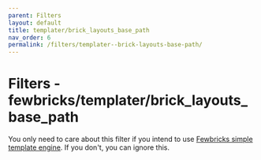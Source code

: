 ```yaml
---
parent: Filters
layout: default
title: templater/brick_layouts_base_path
nav_order: 6
permalink: /filters/templater--brick-layouts-base-path/
---
```


# Filters - fewbricks/templater/brick_layouts_base_path

You only need to care about this filter if you intend to use [Fewbricks simple template engine](/bricks/templates/).
If you don't, you can ignore this.
